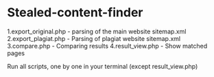 # Stealed-content-finder
1.export_original.php - parsing of the main website sitemap.xml
2.export_plagiat.php - Parsing of plagiat website sitemap.xml 
3.compare.php - Comparing results
4.result_view.php - Show matched pages

Run all scripts, one by one in your terminal (except result_view.php)